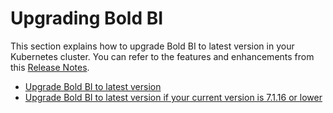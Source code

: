 # Upgrading Bold BI

This section explains how to upgrade Bold BI to latest version in your Kubernetes cluster. You can refer to the features and enhancements from this [Release Notes](https://www.boldbi.com/release-history/7-6).

* [Upgrade Bold BI to latest version](../upgrade/upgrade.md)
* [Upgrade Bold BI to latest version if your current version is 7.1.16 or lower](../upgrade/7-2_upgrade.md)
